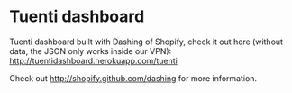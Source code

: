 Tuenti dashboard
================

Tuenti dashboard built with Dashing of Shopify, check it out here (without data, the JSON only works inside our VPN): http://tuentidashboard.herokuapp.com/tuenti

Check out http://shopify.github.com/dashing for more information.
